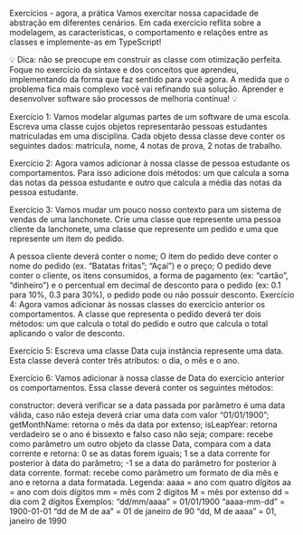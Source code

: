 Exercícios - agora, a prática
Vamos exercitar nossa capacidade de abstração em diferentes cenários. Em cada exercício reflita sobre a modelagem, as características, o comportamento e relações entre as classes e implemente-as em TypeScript!

💡 Dica: não se preocupe em construir as classe com otimização perfeita. Foque no exercício da sintaxe e dos conceitos que aprendeu, implementando da forma que faz sentido para você agora. A medida que o problema fica mais complexo você vai refinando sua solução. Aprender e desenvolver software são processos de melhoria contínua! 💡

Exercício 1: Vamos modelar algumas partes de um software de uma escola. Escreva uma classe cujos objetos representarão pessoas estudantes matriculadas em uma disciplina. Cada objeto dessa classe deve conter os seguintes dados: matrícula, nome, 4 notas de prova, 2 notas de trabalho.

Exercício 2: Agora vamos adicionar à nossa classe de pessoa estudante os comportamentos. Para isso adicione dois métodos: um que calcula a soma das notas da pessoa estudante e outro que calcula a média das notas da pessoa estudante.

Exercício 3: Vamos mudar um pouco nosso contexto para um sistema de vendas de uma lanchonete. Crie uma classe que represente uma pessoa cliente da lanchonete, uma classe que represente um pedido e uma que represente um item do pedido.

A pessoa cliente deverá conter o nome;
O item do pedido deve conter o nome do pedido (ex. “Batatas fritas”; “Açaí”) e o preço;
O pedido deve conter o cliente, os itens consumidos, a forma de pagamento (ex: “cartão”, “dinheiro”) e o percentual em decimal de desconto para o pedido (ex: 0.1 para 10%, 0.3 para 30%), o pedido pode ou não possuir desconto.
Exercício 4: Agora vamos adicionar às nossas classes do exercício anterior os comportamentos. A classe que representa o pedido deverá ter dois métodos: um que calcula o total do pedido e outro que calcula o total aplicando o valor de desconto.

Exercício 5: Escreva uma classe Data cuja instância represente uma data. Esta classe deverá conter três atributos: o dia, o mês e o ano.

Exercício 6: Vamos adicionar à nossa classe de Data do exercício anterior os comportamentos. Essa classe deverá conter os seguintes métodos:

constructor: deverá verificar se a data passada por parâmetro é uma data válida, caso não esteja deverá criar uma data com valor “01/01/1900”;
getMonthName: retorna o mês da data por extenso;
isLeapYear: retorna verdadeiro se o ano é bissexto e falso caso não seja;
compare: recebe como parâmetro um outro objeto da classe Data, compara com a data corrente e retorna:
0 se as datas forem iguais;
1 se a data corrente for posterior à data do parâmetro;
-1 se a data do parâmetro for posterior à data corrente.
format: recebe como parâmetro um formato de dia mês e ano e retorna a data formatada.
Legenda:
aaaa = ano com quatro dígitos
aa = ano com dois dígitos
mm = mês com 2 dígitos
M = mês por extenso
dd = dia com 2 dígitos
Exemplos:
“dd/mm/aaaa” = 01/01/1900
“aaaa-mm-dd” = 1900-01-01
“dd de M de aa” = 01 de janeiro de 90
“dd, M de aaaa” = 01, janeiro de 1990